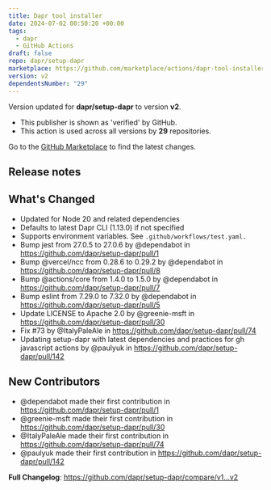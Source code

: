 ```yaml
---
title: Dapr tool installer
date: 2024-07-02 00:50:20 +00:00
tags:
  - dapr
  - GitHub Actions
draft: false
repo: dapr/setup-dapr
marketplace: https://github.com/marketplace/actions/dapr-tool-installer
version: v2
dependentsNumber: "29"
---
```



Version updated for **dapr/setup-dapr** to version **v2**.
- This publisher is shown as 'verified' by GitHub.
- This action is used across all versions by **29** repositories.

Go to the [GitHub Marketplace](https://github.com/marketplace/actions/dapr-tool-installer) to find the latest changes.

## Release notes

## What's Changed
* Updated for Node 20 and related dependencies
* Defaults to latest Dapr CLI (1.13.0) if not specified
* Supports environment variables.  See `.github/workflows/test.yaml. `
* Bump jest from 27.0.5 to 27.0.6 by @dependabot in https://github.com/dapr/setup-dapr/pull/1
* Bump @vercel/ncc from 0.28.6 to 0.29.2 by @dependabot in https://github.com/dapr/setup-dapr/pull/8
* Bump @actions/core from 1.4.0 to 1.5.0 by @dependabot in https://github.com/dapr/setup-dapr/pull/7
* Bump eslint from 7.29.0 to 7.32.0 by @dependabot in https://github.com/dapr/setup-dapr/pull/5
* Update LICENSE to Apache 2.0 by @greenie-msft in https://github.com/dapr/setup-dapr/pull/30
* Fix #73 by @ItalyPaleAle in https://github.com/dapr/setup-dapr/pull/74
* Updating setup-dapr with latest dependencies and practices for gh javascript actions by @paulyuk in https://github.com/dapr/setup-dapr/pull/142

## New Contributors
* @dependabot made their first contribution in https://github.com/dapr/setup-dapr/pull/1
* @greenie-msft made their first contribution in https://github.com/dapr/setup-dapr/pull/30
* @ItalyPaleAle made their first contribution in https://github.com/dapr/setup-dapr/pull/74
* @paulyuk made their first contribution in https://github.com/dapr/setup-dapr/pull/142

**Full Changelog**: https://github.com/dapr/setup-dapr/compare/v1...v2
